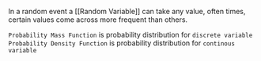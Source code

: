 In a random event a [[Random Variable]] can take any value, often times, certain values come across more frequent than others.

`Probability Mass Function` is probability distribution for `discrete variable`
`Probability Density Function` is probability distribution for `continous variable`